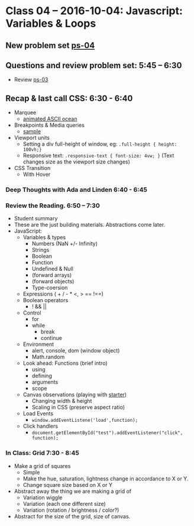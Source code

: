 # Class 04 – 2016-10-04: Javascript: Variables & Loops

## New problem set [ps-04](ps-04.html)


## Questions and review problem set:  5:45 – 6:30 
* Review [ps-03](../03/ps-03.html)


## Recap & last call CSS: 6:30 - 6:40
* Marquee
  * [animated ASCII ocean](http://mrmrs.io/marquee/)
* Breakpoints & Media queries
  * [sample](../03/sample.html)
* Viewport units
  * Setting a div full-height of window, eg: `.full-height { height: 100vh;}`
  * Responsive text: `.responsive-text { font-size: 4vw; }` (Text changes size as the viewport size changes)
* CSS Transition
    * With Hover


### Deep Thoughts with Ada and Linden 6:40 - 6:45

###  Review the Reading. 6:50 – 7:30
- Student summary
- These are the just building materials. Abstractions come later.
- JavaScript:
    - Variables & types
        - Numbers (NaN +/- Infinity)
        - Strings
        - Boolean
        - Function
        - Undefined & Null
        - (forward arrays)
        - (forward objects)
        - Type-coersion
    - Expressions  ( + / - *  <, >  == !==)
    - Boolean operators
        - !  &&  ||
    - Control
        - for
        - while
            - break
            - continue
    - Environment
        - alert, console, dom (window object)
        - Math.random
    - Look ahead: Functions (brief intro)
      - using
      - defining
      - arguments
      - scope
    - Canvas observations (playing with [starter](../03/ps-03-starter.html))
      - Changing width & height
      - Scaling in CSS (preserve aspect ratio)
    - Load Events
      - `window.addEventListene('load',function);`
    - Click handlers
      - `document.getElementById("test").addEventListener("click", function);`
  

### In Class: Grid  7:30 - 8:45
- Make a grid of squares
    - Simple
    - Make the hue, saturation, lightness change in accordance to X or Y.
    - Change square size based on X or Y
- Abstract away the thing we are making a grid of
    - Variation wiggle
    - Variation (each one different size)
    - Variation (rotation / brightness / color?)
- Abstract for the size of the grid, size of canvas.

 